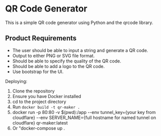 # QR Code Generator
This is a simple QR code generator using Python and the qrcode library.

## Product Requirements
- The user should be able to input a string and generate a QR code.
- Output to either PNG or SVG file format.
- Should be able to specify the quality of the QR code.
- Should be able to add a logo to the QR code.
- Use bootstrap for the UI.


Deploying:
1. Clone the repository
2. Ensure you have Docker installed
3. cd to the project directory
4. Run `docker build -t qr-maker .`
5. docker run -p 80:80 -v $(pwd):/app --env tunnel_key={your key from cloudflare} --env SERVER_NAME={full hostname for named tunnel on cloudflare} qr-maker:latest
6. Or "docker-compose up .
